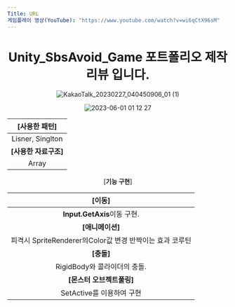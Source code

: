 ```yaml
---
Title: URL
게임플레이 영상(YouTube): "https://www.youtube.com/watch?v=wi6qCtX96sM"
---
```


<div align="center">

# Unity_SbsAvoid_Game 포트폴리오 제작리뷰 입니다.

![KakaoTalk_20230227_040450906_01 (1)](https://github.com/Choi-Dong-Hyeon/Unity_SbsAvoid_Game/blob/main/2023-06-28%2005%2011%2005.png)

  
![2023-06-01 01 12 27](https://github.com/Choi-Dong-Hyeon/Unity_SbsAvoid_Game/blob/main/2023-06-28%2005%2011%2043.png)


                                                               
 |    **[사용한 패턴]**     |  
 | :----------------------: |  
 | Lisner, Singlton  |  
 |  **[사용한 자료구조]**   |  
 | Array  
 

[**기능 구현**]  


|                          **[이동]**                          |  
| :----------------------------------------------------------: |  
|    **Input.GetAxis**이동 구현.     |  
|                       **[애니메이션]**                       |  
|    피격시 SpriteRenderer의Color값 변경 반짝이는 효과 코루틴     |  
|                          **[충돌]**                          |  
| RigidBody와 콜라이더의 충돌. |  
|                         **[몬스터 오브젝트풀링]**                         |  
| SetActive를 이용하여 구현 |  








